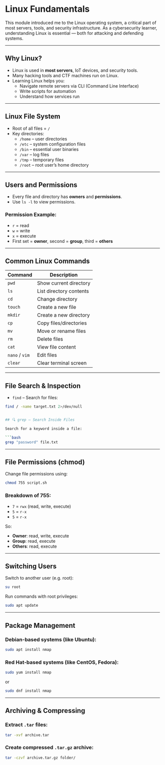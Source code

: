 #  Linux Fundamentals

This module introduced me to the Linux operating system, a critical part of most servers, tools, and security infrastructure. As a cybersecurity learner, understanding Linux is essential — both for attacking and defending systems.

---

##  Why Linux?

- Linux is used in **most servers**, IoT devices, and security tools.
- Many hacking tools and CTF machines run on Linux.
- Learning Linux helps you:
  - Navigate remote servers via CLI (Command Line Interface)
  - Write scripts for automation
  - Understand how services run

---

##  Linux File System

- Root of all files = `/`
- Key directories:
  - `/home` – user directories  
  - `/etc` – system configuration files  
  - `/bin` – essential user binaries  
  - `/var` – log files  
  - `/tmp` – temporary files  
  - `/root` – root user’s home directory  

---

##  Users and Permissions

- Every file and directory has **owners** and **permissions**.
- Use `ls -l` to view permissions.

###  Permission Example:


- `r` = read  
- `w` = write  
- `x` = execute  
- First set = **owner**, second = **group**, third = **others**

---

##  Common Linux Commands

| Command       | Description                    |
|---------------|--------------------------------|
| `pwd`         | Show current directory         |
| `ls`          | List directory contents        |
| `cd`          | Change directory               |
| `touch`       | Create a new file              |
| `mkdir`       | Create a new directory         |
| `cp`          | Copy files/directories         |
| `mv`          | Move or rename files           |
| `rm`          | Delete files                   |
| `cat`         | View file content              |
| `nano` / `vim`| Edit files                     |
| `clear`       | Clear terminal screen          |

---

##  File Search & Inspection

- `find` – Search for files:
```bash
find / -name target.txt 2>/dev/null


## 🔍 grep – Search Inside Files

Search for a keyword inside a file:

```bash
grep "password" file.txt
```

---

##  File Permissions (chmod)

Change file permissions using:

```bash
chmod 755 script.sh
```

###  Breakdown of 755:

- `7` = `rwx` (read, write, execute)  
- `5` = `r-x`  
- `5` = `r-x`  

So:

- **Owner**: read, write, execute  
- **Group**: read, execute  
- **Others**: read, execute  

---

##  Switching Users

Switch to another user (e.g. root):

```bash
su root
```

Run commands with root privileges:

```bash
sudo apt update
```

---

##  Package Management

###  Debian-based systems (like Ubuntu):

```bash
sudo apt install nmap
```

###  Red Hat-based systems (like CentOS, Fedora):

```bash
sudo yum install nmap
```

or

```bash
sudo dnf install nmap
```

---

##  Archiving & Compressing

###  Extract `.tar` files:

```bash
tar -xvf archive.tar
```

###  Create compressed `.tar.gz` archive:

```bash
tar -czvf archive.tar.gz folder/
```
